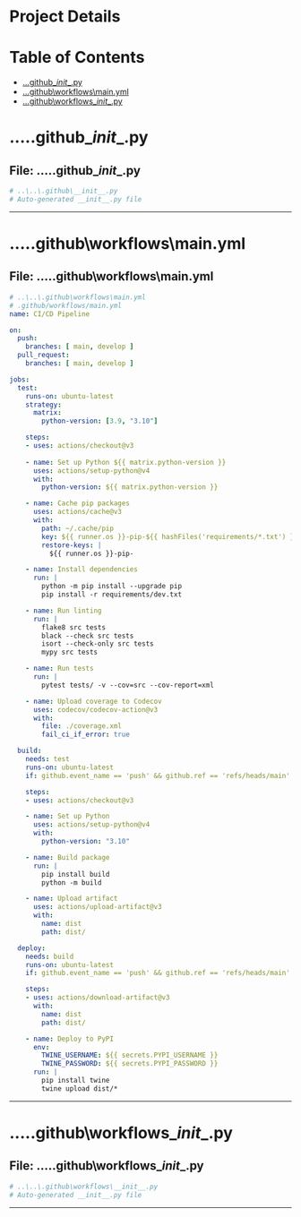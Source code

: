 # Project Details

# Table of Contents
- [..\.github\__init__.py](#-github-__init__py)
- [..\.github\workflows\main.yml](#-github-workflows-mainyml)
- [..\.github\workflows\__init__.py](#-github-workflows-__init__py)


# ..\..\.github\__init__.py
## File: ..\..\.github\__init__.py

```py
# ..\..\.github\__init__.py
# Auto-generated __init__.py file

```

---

# ..\..\.github\workflows\main.yml
## File: ..\..\.github\workflows\main.yml

```yml
# ..\..\.github\workflows\main.yml
# .github/workflows/main.yml
name: CI/CD Pipeline

on:
  push:
    branches: [ main, develop ]
  pull_request:
    branches: [ main, develop ]

jobs:
  test:
    runs-on: ubuntu-latest
    strategy:
      matrix:
        python-version: [3.9, "3.10"]

    steps:
    - uses: actions/checkout@v3
    
    - name: Set up Python ${{ matrix.python-version }}
      uses: actions/setup-python@v4
      with:
        python-version: ${{ matrix.python-version }}

    - name: Cache pip packages
      uses: actions/cache@v3
      with:
        path: ~/.cache/pip
        key: ${{ runner.os }}-pip-${{ hashFiles('requirements/*.txt') }}
        restore-keys: |
          ${{ runner.os }}-pip-

    - name: Install dependencies
      run: |
        python -m pip install --upgrade pip
        pip install -r requirements/dev.txt

    - name: Run linting
      run: |
        flake8 src tests
        black --check src tests
        isort --check-only src tests
        mypy src tests

    - name: Run tests
      run: |
        pytest tests/ -v --cov=src --cov-report=xml

    - name: Upload coverage to Codecov
      uses: codecov/codecov-action@v3
      with:
        file: ./coverage.xml
        fail_ci_if_error: true

  build:
    needs: test
    runs-on: ubuntu-latest
    if: github.event_name == 'push' && github.ref == 'refs/heads/main'

    steps:
    - uses: actions/checkout@v3

    - name: Set up Python
      uses: actions/setup-python@v4
      with:
        python-version: "3.10"

    - name: Build package
      run: |
        pip install build
        python -m build

    - name: Upload artifact
      uses: actions/upload-artifact@v3
      with:
        name: dist
        path: dist/

  deploy:
    needs: build
    runs-on: ubuntu-latest
    if: github.event_name == 'push' && github.ref == 'refs/heads/main'

    steps:
    - uses: actions/download-artifact@v3
      with:
        name: dist
        path: dist/

    - name: Deploy to PyPI
      env:
        TWINE_USERNAME: ${{ secrets.PYPI_USERNAME }}
        TWINE_PASSWORD: ${{ secrets.PYPI_PASSWORD }}
      run: |
        pip install twine
        twine upload dist/*
```

---

# ..\..\.github\workflows\__init__.py
## File: ..\..\.github\workflows\__init__.py

```py
# ..\..\.github\workflows\__init__.py
# Auto-generated __init__.py file

```

---

